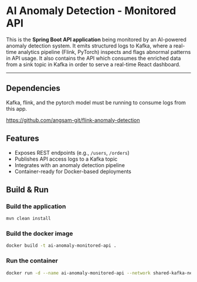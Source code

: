 # AI Anomaly Detection - Monitored API

This is the **Spring Boot API application** being monitored by an AI-powered anomaly detection system. It emits structured logs to Kafka, where a real-time analytics pipeline (Flink, PyTorch) inspects and flags abnormal patterns in API usage. It also contains the API which consumes the enriched data from a sink topic in Kafka in order to serve a real-time React dashboard.

---

## Dependencies

Kafka, flink, and the pytorch model must be running to consume logs from this app.

https://github.com/angsam-git/flink-anomaly-detection

## Features

- Exposes REST endpoints (e.g., `/users`, `/orders`)
- Publishes API access logs to a Kafka topic
- Integrates with an anomaly detection pipeline
- Container-ready for Docker-based deployments

## Build & Run

### Build the application

```bash
mvn clean install
```

### Build the docker image
```bash
docker build -t ai-anomaly-monitored-api .
```

### Run the container
```bash
docker run -d --name ai-anomaly-monitored-api --network shared-kafka-net -p 8080:8080 ai-anomaly-monitored-api
```